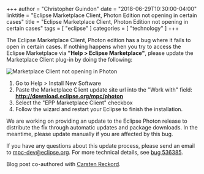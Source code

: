 +++
author = "Christopher Guindon"
date = "2018-06-29T10:30:00-04:00"
linktitle = "Eclipse Marketplace Client, Photon Edition not opening in certain cases"
title =  "Eclipse Marketplace Client, Photon Edition not opening in certain cases"
tags = [
    "eclipse"
]
categories = [
    "technology"
]
+++

The Eclipse Marketplace Client, Photon edition has a bug where it fails to open in certain cases. If nothing happens when you try to access the Eclipse Marketplace via **"Help > Eclipse Marketplace"**, please update the Marketplace Client plug-in by doing the following:

![Marketplace Client not opening in Photon](/post/marketplace-client-not-opening-in-photon/mpc-update.png "Marketplace Client not opening in Photon")

1. Go to Help > Install New Software
2. Paste the Marketplace Client update site url into the "Work with" field: **http://download.eclipse.org/mpc/photon**
3. Select the "EPP Marketplace Client" checkbox
4. Follow the wizard and restart your Eclipse to finish the installation.

We are working on providing an update to the Eclipse Photon release to distribute the fix through automatic updates and package downloads. In the meantime, please update manually if you are affected by this bug.

If you have any questions about this update process, please send an email to [mpc-dev@eclipse.org](mailto:mpc-dev@eclipse.org). For more technical details, see [bug 536385](https://bugs.eclipse.org/bugs/show_bug.cgi?id=536385).

Blog post co-authored with [Carsten Reckord](https://www.eclipse.org/user/creckord).
